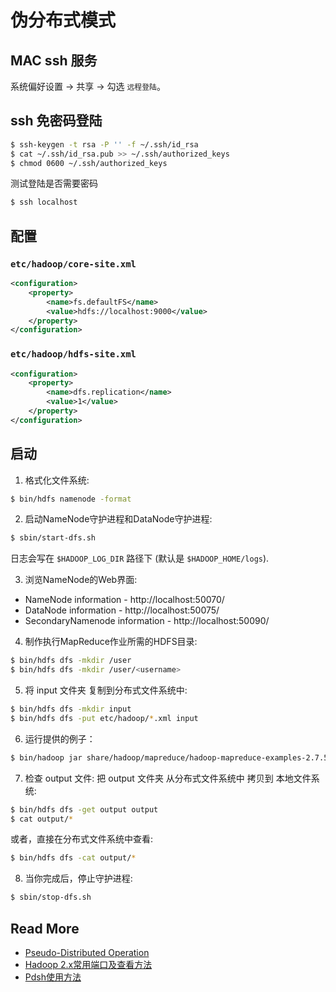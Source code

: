 
# 伪分布式模式

## MAC ssh 服务

系统偏好设置 -> 共享 -> 勾选 `远程登陆`。

## ssh 免密码登陆
``` bash
$ ssh-keygen -t rsa -P '' -f ~/.ssh/id_rsa
$ cat ~/.ssh/id_rsa.pub >> ~/.ssh/authorized_keys
$ chmod 0600 ~/.ssh/authorized_keys
```
测试登陆是否需要密码
``` bash
$ ssh localhost
```


## 配置

### `etc/hadoop/core-site.xml`

``` xml
<configuration>
    <property>
        <name>fs.defaultFS</name>
        <value>hdfs://localhost:9000</value>
    </property>
</configuration>
```


### `etc/hadoop/hdfs-site.xml`

``` xml
<configuration>
    <property>
        <name>dfs.replication</name>
        <value>1</value>
    </property>
</configuration>
```

## 启动 

1. 格式化文件系统:

``` bash
$ bin/hdfs namenode -format
```
  
  
2. 启动NameNode守护进程和DataNode守护进程:
``` bash
$ sbin/start-dfs.sh
```
日志会写在 `$HADOOP_LOG_DIR` 路径下 (默认是 `$HADOOP_HOME/logs`).


3. 浏览NameNode的Web界面:

- NameNode information - http://localhost:50070/
- DataNode information - http://localhost:50075/
- SecondaryNamenode information - http://localhost:50090/



4. 制作执行MapReduce作业所需的HDFS目录:

``` bash
$ bin/hdfs dfs -mkdir /user
$ bin/hdfs dfs -mkdir /user/<username>
```


5. 将 input 文件夹 复制到分布式文件系统中:
``` bash
$ bin/hdfs dfs -mkdir input
$ bin/hdfs dfs -put etc/hadoop/*.xml input
```


6. 运行提供的例子：
``` bash
$ bin/hadoop jar share/hadoop/mapreduce/hadoop-mapreduce-examples-2.7.5.jar grep input output 'dfs[a-z.]+'
```


7. 检查 output 文件: 把 output 文件夹 从分布式文件系统中 拷贝到 本地文件系统:
``` bash
$ bin/hdfs dfs -get output output
$ cat output/*
```

或者，直接在分布式文件系统中查看:
``` bash
$ bin/hdfs dfs -cat output/*
```


8. 当你完成后，停止守护进程:
``` bash
$ sbin/stop-dfs.sh
```




## Read More
- [Pseudo-Distributed Operation](http://hadoop.apache.org/docs/current/hadoop-project-dist/hadoop-common/SingleCluster.html#Pseudo-Distributed_Operation)
- [Hadoop 2.x常用端口及查看方法](http://www.cnblogs.com/jancco/p/4447756.html)
- [Pdsh使用方法](http://kumu-linux.github.io/blog/2013/06/19/pdsh/)